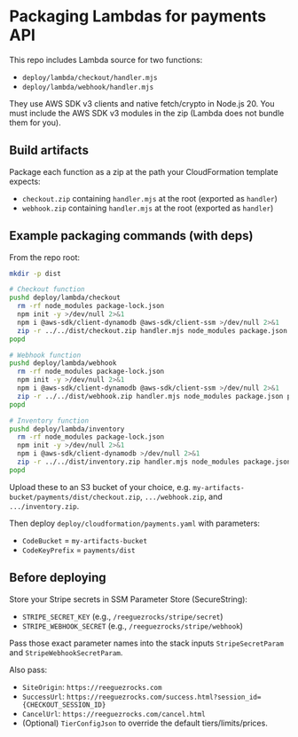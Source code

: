 Packaging Lambdas for payments API
==================================

This repo includes Lambda source for two functions:
- `deploy/lambda/checkout/handler.mjs`
- `deploy/lambda/webhook/handler.mjs`

They use AWS SDK v3 clients and native fetch/crypto in Node.js 20. You must include the AWS SDK v3 modules in the zip (Lambda does not bundle them for you).

Build artifacts
---------------
Package each function as a zip at the path your CloudFormation template expects:

- `checkout.zip` containing `handler.mjs` at the root (exported as `handler`)
- `webhook.zip` containing `handler.mjs` at the root (exported as `handler`)

Example packaging commands (with deps)
--------------------------
From the repo root:

```bash
mkdir -p dist

# Checkout function
pushd deploy/lambda/checkout
  rm -rf node_modules package-lock.json
  npm init -y >/dev/null 2>&1
  npm i @aws-sdk/client-dynamodb @aws-sdk/client-ssm >/dev/null 2>&1
  zip -r ../../dist/checkout.zip handler.mjs node_modules package.json package-lock.json
popd

# Webhook function
pushd deploy/lambda/webhook
  rm -rf node_modules package-lock.json
  npm init -y >/dev/null 2>&1
  npm i @aws-sdk/client-dynamodb @aws-sdk/client-ssm >/dev/null 2>&1
  zip -r ../../dist/webhook.zip handler.mjs node_modules package.json package-lock.json
popd

# Inventory function
pushd deploy/lambda/inventory
  rm -rf node_modules package-lock.json
  npm init -y >/dev/null 2>&1
  npm i @aws-sdk/client-dynamodb >/dev/null 2>&1
  zip -r ../../dist/inventory.zip handler.mjs node_modules package.json package-lock.json
popd
```

Upload these to an S3 bucket of your choice, e.g. `my-artifacts-bucket/payments/dist/checkout.zip`, `.../webhook.zip`, and `.../inventory.zip`.

Then deploy `deploy/cloudformation/payments.yaml` with parameters:
- `CodeBucket` = `my-artifacts-bucket`
- `CodeKeyPrefix` = `payments/dist`

Before deploying
---------------
Store your Stripe secrets in SSM Parameter Store (SecureString):
- `STRIPE_SECRET_KEY` (e.g., `/reeguezrocks/stripe/secret`)
- `STRIPE_WEBHOOK_SECRET` (e.g., `/reeguezrocks/stripe/webhook`)

Pass those exact parameter names into the stack inputs `StripeSecretParam` and `StripeWebhookSecretParam`.

Also pass:
- `SiteOrigin`: `https://reeguezrocks.com`
- `SuccessUrl`: `https://reeguezrocks.com/success.html?session_id={CHECKOUT_SESSION_ID}`
- `CancelUrl`: `https://reeguezrocks.com/cancel.html`
- (Optional) `TierConfigJson` to override the default tiers/limits/prices.
